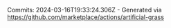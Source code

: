 Commits: 2024-03-16T19:33:24.306Z - Generated via https://github.com/marketplace/actions/artificial-grass
<br>
